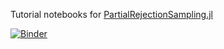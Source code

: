 Tutorial notebooks for [PartialRejectionSampling.jl](https://github.com/guilgautier/PartialRejectionSampling.jl)

[![Binder](https://mybinder.org/badge_logo.svg)](https://mybinder.org/v2/gh/guilgautier/PartialRejectionSampling.jl/HEAD)
